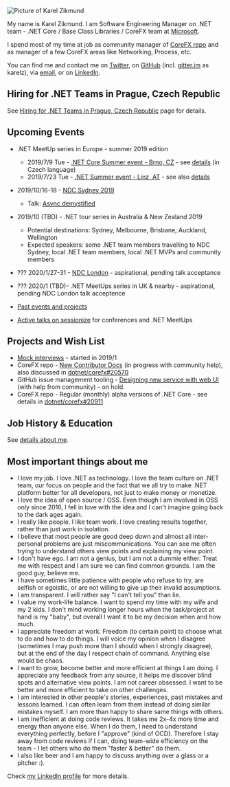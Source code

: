 ![Picture of Karel Zikmund](/images/karelz.jpg)

My name is Karel Zikmund.
I am Software Engineering Manager on .NET team - .NET Core / Base Class Libraries / CoreFX team at [Microsoft](https://www.microsoft.com/).

I spend most of my time at job as community manager of [CoreFX repo](https://github.com/dotnet/corefx) and as manager of a few CoreFX areas like Networking, Process, etc.

You can find me and contact me on [Twitter](https://twitter.com/ziki_cz), on [GitHub](https://github.com/karelz) (incl. [gitter.im](https://gitter.im) as karelz), via [email](mailto:karelz@microsoft.com), or on [LinkedIn](https://www.linkedin.com/in/karelzikmund).

## Hiring for .NET Teams in Prague, Czech Republic

See [Hiring for .NET Teams in Prague, Czech Republic](/hiring_prague_net) page for details.

## Upcoming Events

* .NET MeetUp series in Europe - summer 2019 edition
  * 2019/7/9 Tue - [.NET Core Summer event - Brno, CZ](https://www.wug.cz/brno/akce/1152--NET-Core-Summer-Event) - see [details](/events) (in Czech language)
  * 2019/7/23 Tue - [.NET Summer event - Linz, AT](https://www.meetup.com/NET-Stammtisch-Linz/events/261637908/) - see also [details](/events)
* 2019/10/16-18 - [NDC Sydney 2019](https://ndcsydney.com/)
  * Talk: [Async demystified](https://ndcsydney.com/talk/async-demystified/)
* 2019/10 (TBD) - .NET tour series in Australia & New Zealand 2019
  * Potential destinations: Sydney, Melbourne, Brisbane, Auckland, Wellington
  * Expected speakers: some .NET team members travelling to NDC Sydney, local .NET team members, local .NET MVPs and community members
* ??? 2020/1/27-31 - [NDC London](https://ndc-london.com/) - aspirational, pending talk acceptance
* ??? 2020/1 (TBD)- .NET MeetUps series in UK & nearby - aspirational, pending NDC London talk acceptence

* [Past events and projects](/details)
* [Active talks on sessionize](https://sessionize.com/karel-zikmund) for conferences and .NET MeetUps

## Projects and Wish List

* [Mock interviews](/mock_interviews) - started in 2019/1
* CoreFX repo - [New Contributor Docs](https://github.com/dotnet/corefx/wiki/New-contributor-Docs) (in progress with community help), also discussed in [dotnet/corefx#20570](https://github.com/dotnet/corefx/issues/20570)
* GitHub issue management tooling - [Designing new service with web UI](https://github.com/karelz/GitHubIssues#v2---web-ui) (with help from community) - on hold.
* CoreFX repo - Regular (monthly) alpha versions of .NET Core - see details in [dotnet/corefx#20911](https://github.com/dotnet/corefx/issues/20911)

## Job History & Education

See [details about me](/details).

## Most important things about me

* I love my job. I love .NET as technology. I love the team culture on .NET team, our focus on people and the fact that we all try to make .NET platform better for all developers, not just to make money or monetize.
* I love the idea of open source / OSS. Even though I am involved in OSS only since 2016, I fell in love with the idea and I can't imagine going back to the dark ages again.
* I really like people. I like team work. I love creating results together, rather than just work in isolation.
* I believe that most people are good deep down and almost all inter-personal problems are just miscommunications. You can see me often trying to understand others view points and explaining my view point.
* I don't have ego. I am not a genius, but I am not a dummie either. Treat me with respect and I am sure we can find common grounds. I am the good guy, believe me.
* I have sometimes little patience with people who refuse to try, are selfish or egoistic, or are not willing to give up their invalid assumptions.
* I am transparent. I will rather say "I can't tell you" than lie.
* I value my work-life balance. I want to spend my time with my wife and my 2 kids. I don't mind working longer hours when the task/project at hand is my "baby", but overall I want it to be my decision when and how much.
* I appreciate freedom at work. Freedom (to certain point) to choose what to do and how to do things. I will voice my opinion when I disagree (sometimes I may push more than I should when I strongly disagree), but at the end of the day I respect chain of command. Anything else would be chaos.
* I want to grow, become better and more efficient at things I am doing. I appreciate any feedback from any source, it helps me discover blind spots and alternative view points. I am not career obsessed. I want to be better and more efficient to take on other challenges.
* I am interested in other people's stories, experiences, past mistakes and lessons learned. I can often learn from them instead of doing similar mistakes myself. I am more than happy to share same things with others.
* I am inefficient at doing code reviews. It takes me 2x-4x more time and energy than anyone else. When I do them, I need to understand everything perfectly, before I "approve" (kind of OCD). Therefore I stay away from code reviews if I can, doing team-wide efficiency on the team - I let others who do them "faster & better" do them.
* I also like beer and I am happy to discuss anything over a glass or a pitcher :).

Check [my LinkedIn profile](https://www.linkedin.com/in/karelzikmund/) for more details.
